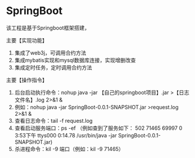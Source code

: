 # SpringBoot

该工程是基于Springboot框架搭建，

主要【实现功能】
1. 集成了web3j，可调用合约方法
2. 集成mybatis实现和mysql数据库连接，实现增删改查
3. 集成定时任务，定时调用合约方法

主要【操作指令】
1. 后台启动执行命令：nohup java -jar 【自己的springboot项目】.jar >【日志文件名】.log 2>&1 &
2. 例如：nohup java -jar SpringBoot-0.0.1-SNAPSHOT.jar >request.log 2>&1 &
3. 查看日志命令：tail -f request.log
4. 查看启动服务端口：ps -ef （例如查到了服务如下： 502 71465 69997   0  3:53下午 ttys000    0:14.78 /usr/bin/java -jar SpringBoot-0.0.1-SNAPSHOT.jar) 
5. 杀进程命令：kil -9 端口（例如：kil -9 71465）

